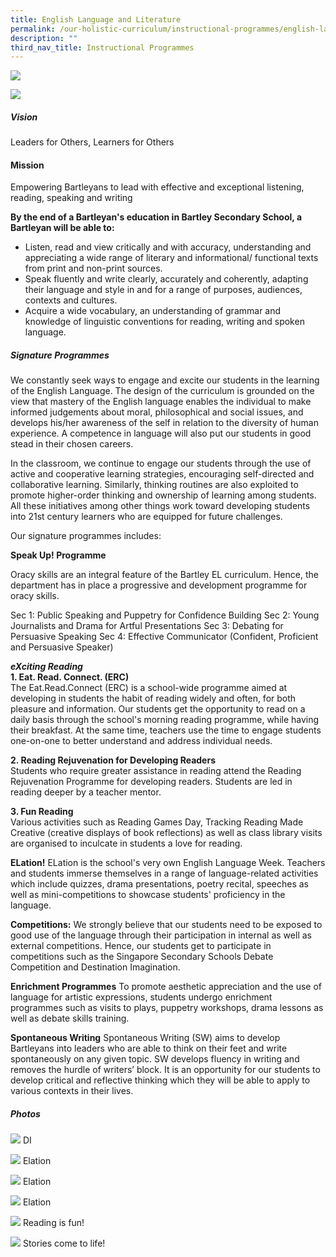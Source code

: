 ```yaml
---
title: English Language and Literature
permalink: /our-holistic-curriculum/instructional-programmes/english-language-and-literature
description: ""
third_nav_title: Instructional Programmes
---
```

![](/images/122.jpg)

![](/images/ENGLISH-Formal.jpg)

##### Vision <br>
Leaders for Others, Learners for Others

#### Mission <br> 
Empowering Bartleyans to lead with effective and exceptional listening, reading, speaking and writing 

**By the end of a Bartleyan's education in Bartley Secondary School, a Bartleyan will be able to:**

* Listen, read and view critically and with accuracy, understanding and appreciating a wide range of literary and informational/ functional texts from print and non-print sources. 
* Speak fluently and write clearly, accurately and coherently, adapting their language and style in and for a range of purposes, audiences, contexts and cultures. 
* Acquire a wide vocabulary, an understanding of grammar and knowledge of linguistic conventions for reading, writing and spoken language.

##### Signature Programmes <br>
We constantly seek ways to engage and excite our students in the learning of the English Language. The design of the curriculum is grounded on the view that mastery of the English language enables the individual to make informed judgements about moral, philosophical and social issues, and develops his/her awareness of the self in relation to the diversity of human experience. A competence in language will also put our students in good stead in their chosen careers.

In the classroom, we continue to engage our students through the use of active and cooperative learning strategies, encouraging self-directed and collaborative learning. Similarly, thinking routines are also exploited to promote higher-order thinking and ownership of learning among students. All these initiatives among other things work toward developing students into 21st century learners who are equipped for future challenges.

Our signature programmes includes:

**Speak Up! Programme**

Oracy skills are an integral feature of the Bartley EL curriculum. Hence, the department has in place a progressive and development programme for oracy skills.

Sec 1: Public Speaking and Puppetry for Confidence Building
Sec 2: Young Journalists and Drama for Artful Presentations
Sec 3: Debating for Persuasive Speaking
Sec 4: Effective Communicator (Confident, Proficient and Persuasive Speaker)

***eXciting Reading*** <br>
**1. Eat. Read. Connect. (ERC)** <br>
The Eat.Read.Connect (ERC) is a school-wide programme aimed at developing in students the habit of reading widely and often, for both pleasure and information. Our students get the opportunity to read on a daily basis through the school's morning reading programme, while having their breakfast. At the same time, teachers use the time to engage students one-on-one to better understand and address individual needs.

**2. Reading Rejuvenation for Developing Readers** <br>
Students who require greater assistance in reading attend the Reading Rejuvenation Programme for developing readers. Students are led in reading deeper by a teacher mentor.

**3. Fun Reading** <br>
Various activities such as Reading Games Day, Tracking Reading Made Creative (creative displays of book reflections) as well as class library visits are organised to inculcate in students a love for reading.

**ELation!**
ELation is the school's very own English Language Week. Teachers and students immerse themselves in a range of language-related activities which include quizzes, drama presentations, poetry recital, speeches as well as mini-competitions to showcase students' proficiency in the language.

**Competitions:**
We strongly believe that our students need to be exposed to good use of the language through their participation in internal as well as external competitions. Hence, our students get to participate in competitions such as the Singapore Secondary Schools Debate Competition and Destination Imagination.

**Enrichment Programmes**
To promote aesthetic appreciation and the use of language for artistic expressions, students undergo enrichment programmes such as visits to plays, puppetry workshops, drama lessons as well as debate skills training.

**Spontaneous Writing**
Spontaneous Writing (SW) aims to develop Bartleyans into leaders who are able to think on their feet and write spontaneously on any given topic. SW develops fluency in writing and removes the hurdle of writers’ block. It is an opportunity for our students to develop critical and reflective thinking which they will be able to apply to various contexts in their lives.

##### Photos
![](/images/di%20(1%20of%201).jpg)
DI

![](/images/elation%20(1%20of%203).jpg)
Elation

![](/images/elation.jpg)
Elation

![](/images/elation%202.jpg)
Elation

![](/images/reading%20is%20fun.jpg)
Reading is fun!

![](/images/stories%20come%20to%20life.jpg)
Stories come to life!